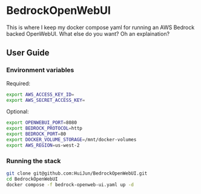 # BedrockOpenWebUI

This is where I keep my docker compose yaml for running an AWS Bedrock backed OpenWebUI. What else do you want? Oh an explaination?

## User Guide
### Environment variables
Required:
```bash
export AWS_ACCESS_KEY_ID=
export AWS_SECRET_ACCESS_KEY=
```

Optional:
```bash
export OPENWEBUI_PORT=8080
export BEDROCK_PROTOCOL=http
export BEDROCK_PORT=80
export DOCKER_VOLUME_STORAGE=/mnt/docker-volumes
export AWS_REGION=us-west-2
```

### Running the stack
```bash
git clone git@github.com:HuiJun/BedrockOpenWebUI.git
cd BedrockOpenWebUI
docker compose -f bedrock-openweb-ui.yaml up -d
```
